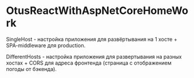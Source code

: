 # OtusReactWithAspNetCoreHomeWork

SingleHost - настройка приложения для развёртывания на 1 хосте + SPA-middleware для production.

DifferentHosts - настройка приложения для развертывания на разных хостах + CORS для адреса фронтенда (страница с отображением погоды от бэкенда).
